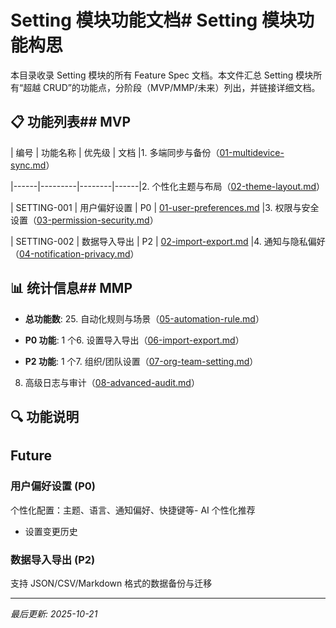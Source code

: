 # Setting 模块功能文档# Setting 模块功能构思



本目录收录 Setting 模块的所有 Feature Spec 文档。本文件汇总 Setting 模块所有“超越 CRUD”的功能点，分阶段（MVP/MMP/未来）列出，并链接详细文档。



## 📋 功能列表## MVP



| 编号 | 功能名称 | 优先级 | 文档 |1. 多端同步与备份（[01-multidevice-sync.md](./01-multidevice-sync.md)）

|------|---------|--------|------|2. 个性化主题与布局（[02-theme-layout.md](./02-theme-layout.md)）

| SETTING-001 | 用户偏好设置 | P0 | [01-user-preferences.md](./01-user-preferences.md) |3. 权限与安全设置（[03-permission-security.md](./03-permission-security.md)）

| SETTING-002 | 数据导入导出 | P2 | [02-import-export.md](./02-import-export.md) |4. 通知与隐私偏好（[04-notification-privacy.md](./04-notification-privacy.md)）



## 📊 统计信息## MMP



- **总功能数**: 25. 自动化规则与场景（[05-automation-rule.md](./05-automation-rule.md)）

- **P0 功能**: 1 个6. 设置导入导出（[06-import-export.md](./06-import-export.md)）

- **P2 功能**: 1 个7. 组织/团队设置（[07-org-team-setting.md](./07-org-team-setting.md)）

8. 高级日志与审计（[08-advanced-audit.md](./08-advanced-audit.md)）

## 🔍 功能说明

## Future

### 用户偏好设置 (P0)

个性化配置：主题、语言、通知偏好、快捷键等- AI 个性化推荐

- 设置变更历史

### 数据导入导出 (P2)
支持 JSON/CSV/Markdown 格式的数据备份与迁移

---

*最后更新: 2025-10-21*
